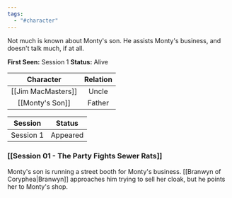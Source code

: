 ```yaml
---
tags:
  - "#character"
---
```

Not much is known about Monty's son. He assists Monty's business, and doesn't talk much, if at all.

**First Seen:** Session 1
**Status:** Alive

|     Character      | Relation |
| :----------------: | :------: |
| [[Jim MacMasters]] |  Uncle   |
|  [[Monty's Son]]   |  Father  |

|  Session  |  Status  |
| :-------: | :------: |
| Session 1 | Appeared |
### [[Session 01 - The Party Fights Sewer Rats]]
Monty's son is running a street booth for Monty's business. [[Branwyn of Coryphea|Branwyn]] approaches him trying to sell her cloak, but he points her to Monty's shop.